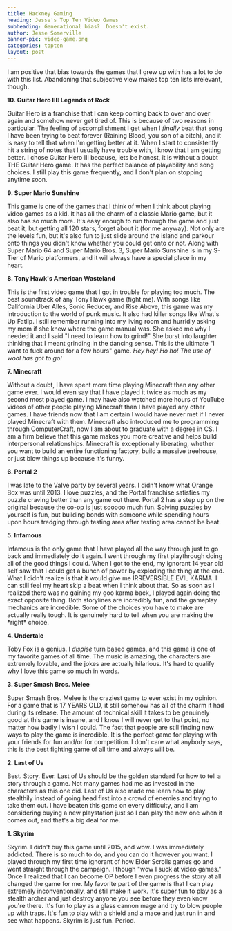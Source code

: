 ```yaml
---
title: Hackney Gaming
heading: Jesse's Top Ten Video Games
subheading: Generational bias?  Doesn't exist.
author: Jesse Somerville
banner-pic: video-game.png
categories: topten
layout: post
---
```



I am positive that bias towards the games that I grew up with has a lot to do with this list.  Abandoning that subjective view makes top ten lists irrelevant, though.

**10. Guitar Hero III: Legends of Rock**

Guitar Hero is a franchise that I can keep coming back to over and over again and somehow never get tired of.  This is because of two reasons in particular.  The feeling of accomplishment I get when I *finally* beat that song I have been trying to beat forever (Raining Blood, you son of a bitch), and it is easy to tell that when I'm getting better at it.  When I start to consistently hit a string of notes that I usually have trouble with, I know that I am getting better.  I chose Guitar Hero III because, lets be honest, it is without a doubt THE Guitar Hero game.  It has the perfect balance of playability and song choices.  I still play this game frequently, and I don't plan on stopping anytime soon.



**9. Super Mario Sunshine**

This game is one of the games that I think of when I think about playing video games as a kid.  It has all the charm of a classic Mario game, but it also has so much more.  It's easy enough to run through the game and just beat it, but getting all 120 stars, forget about it (for me anyway).  Not only are the levels fun, but it's also fun to just slide around the island and parkour onto things you didn't know whether you could get onto or not.  Along with Super Mario 64 and Super Mario Bros. 3, Super Mario Sunshine is in my S-Tier of Mario platformers, and it will always have a special place in my heart.



**8. Tony Hawk's American Wasteland**

This is the first video game that I got in trouble for playing too much.  The best soundtrack of any Tony Hawk game (fight me). With songs like California Uber Alles, Sonic Reducer, and Rise Above, this game was my introduction to the world of punk music.  It also had killer songs like What's Up Fatlip.  I still remember running into my living room and hurridly asking my mom if she knew where the game manual was.  She asked me why I needed it and I said "I need to learn how to grind!"  She burst into laughter thinking that I meant grinding in the dancing sense.  This is the ultimate "I want to fuck around for a few hours" game.  *Hey hey! Ho ho! The use of wool has got to go!*



**7. Minecraft**

Without a doubt, I have spent more time playing Minecraft than any other game ever.  I would even say that I have played it twice as much as my second most played game.  I may have also watched more hours of YouTube videos of other people playing Minecraft than I have played any other games. I have friends now that I am certain I would have never met if I never played Minecraft with them.  Minecraft also introduced me to programming through ComputerCraft, now I am about to graduate with a degree in CS.  I am a firm believe that this game makes you more creative and helps build interpersonal relationships.  Minecraft is exceptionally liberating, whether you want to build an entire functioning factory, build a massive treehouse, or just blow things up because it's funny.



**6. Portal 2**

I was late to the Valve party by several years.  I didn't know what Orange Box was until 2013.  I love puzzles, and the Portal franchise satisfies my puzzle craving better than any game out there.  Portal 2 has a step up on the original because the co-op is just sooooo much fun.  Solving puzzles by yourself is fun, but building bonds with someone while spending hours upon hours tredging through testing area after testing area cannot be beat.



**5. Infamous**

Infamous is the only game that I have played all the way through just to go back and immediately do it again.  I went through my first playthrough doing all of the good things I could.  When I got to the end, my ignorant 14 year old self saw that I could get a bunch of power by exploding the thing at the end.  What I didn't realize is that it would give me IRREVERSIBLE EVIL KARMA.  I can still feel my heart skip a beat when I think about that.  So as soon as I realized there was no gaining my goo karma back, I played again doing the exact opposite thing.  Both storylines are incredibly fun, and the gameplay mechanics are incredible.  Some of the choices you have to make are actually really tough.  It is genuinely hard to tell when you are making the \*right\* choice.



**4. Undertale**

Toby Fox is a genius.  I *dispise* turn based games, and this game is one of my favorite games of all time.  The music is amazing, the characters are extremely lovable, and the jokes are actually hilarious.  It's hard to qualify why I love this game so much in words.



**3. Super Smash Bros. Melee**

Super Smash Bros. Melee is the craziest game to ever exist in my opinion.  For a game that is 17 YEARS OLD, it still somehow has all of the charm it had during its release.  The amount of technical skill it takes to be genuinely good at this game is insane, and I know I will never get to that point, no matter how badly I wish I could.  The fact that people are still finding new ways to play the game is incredible.  It is the perfect game for playing with your friends for fun and/or for competition.  I don't care what anybody says, this is the best fighting game of all time and always will be.



**2. Last of Us**

Best. Story. Ever.  Last of Us should be the golden standard for how to tell a story through a game.  Not many games had me as invested in the characters as this one did.  Last of Us also made me learn how to play stealthily instead of going head first into a crowd of enemies and trying to take them out.  I have beaten this game on every difficulty, and I am considering buying a new playstation just so I can play the new one when it comes out, and that's a big deal for me.



**1. Skyrim**

Skyrim. I didn't buy this game until 2015, and wow.  I was immediately addicted.  There is so much to do, and you can do it however you want.  I played through my first time ignorant of how Elder Scrolls games go and went straight through the campaign.  I though "wow I suck at video games."  Once I realized that I can become OP before I even progress the story at all changed the game for me.  My favorite part of the game is that I can play extremely inconventionally, and still make it work.  It's super fun to play as a stealth archer and just destroy anyone you see before they even know you're there.  It's fun to play as a glass cannon mage and try to blow people up with traps.  It's fun to play with a shield and a mace and just run in and see what happens.  Skyrim is just fun.  Period.
